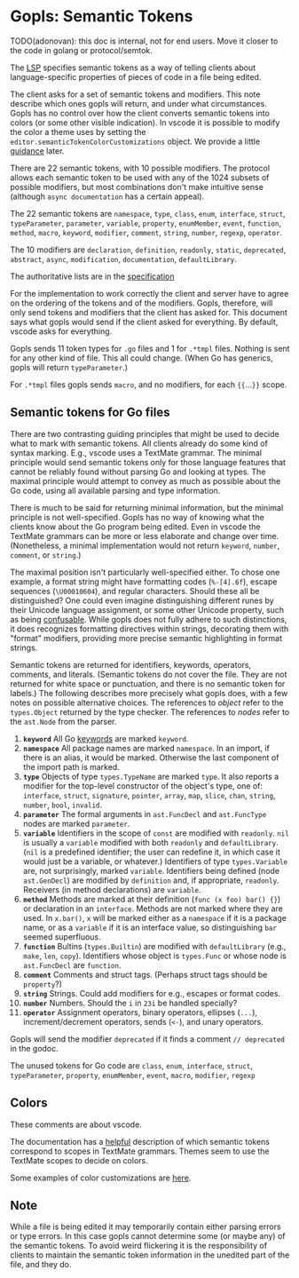 # Gopls: Semantic Tokens

TODO(adonovan): this doc is internal, not for end users.
Move it closer to the code in golang or protocol/semtok.

The [LSP](https://microsoft.github.io/language-server-protocol/specifications/specification-3-17/#textDocument_semanticTokens)
specifies semantic tokens as a way of telling clients about language-specific
properties of pieces of code in a file being edited.

The client asks for a set of semantic tokens and modifiers. This note describe which ones
gopls will return, and under what circumstances. Gopls has no control over how the client
converts semantic tokens into colors (or some other visible indication). In vscode it
is possible to modify the color a theme uses by setting the `editor.semanticTokenColorCustomizations`
object. We provide a little [guidance](#Colors) later.

There are 22 semantic tokens, with 10 possible modifiers. The protocol allows each semantic
token to be used with any of the 1024 subsets of possible modifiers, but most combinations
don't make intuitive sense (although `async documentation` has a certain appeal).

The 22 semantic tokens are `namespace`, `type`, `class`, `enum`, `interface`,
		`struct`, `typeParameter`, `parameter`, `variable`, `property`, `enumMember`,
		`event`, `function`, `method`, `macro`, `keyword`, `modifier`, `comment`,
		`string`, `number`, `regexp`, `operator`.

The 10 modifiers are `declaration`, `definition`, `readonly`, `static`,
		`deprecated`, `abstract`, `async`, `modification`, `documentation`, `defaultLibrary`.

The authoritative lists are in the [specification](https://microsoft.github.io/language-server-protocol/specifications/specification-3-17/#semanticTokenTypes)

For the implementation to work correctly the client and server have to agree on the ordering
of the tokens and of the modifiers. Gopls, therefore, will only send tokens and modifiers
that the client has asked for. This document says what gopls would send if the client
asked for everything. By default, vscode asks for everything.

Gopls sends 11 token types for `.go` files and 1 for `.*tmpl` files.
Nothing is sent for any other kind of file.
This all could change. (When Go has generics, gopls will return `typeParameter`.)

For `.*tmpl` files gopls sends `macro`, and no modifiers, for each `{{`...`}}` scope.

## Semantic tokens for Go files

There are two contrasting guiding principles that might be used to decide what to mark
with semantic tokens. All clients already do some kind of syntax marking. E.g., vscode
uses a TextMate grammar. The minimal principle would send semantic tokens only for those
language features that cannot be reliably found without parsing Go and looking at types.
The maximal principle would attempt to convey as much as possible about the Go code,
using all available parsing and type information.

There is much to be said for returning minimal information, but the minimal principle is
not well-specified. Gopls has no way of knowing what the clients know about the Go program
being edited. Even in vscode the TextMate grammars can be more or less elaborate
and change over time. (Nonetheless, a minimal implementation would not return `keyword`,
`number`, `comment`, or `string`.)

The maximal position isn't particularly well-specified either. To chose one example, a
format string might have formatting codes (`%-[4].6f`), escape sequences (`\U00010604`), and regular
characters. Should these all be distinguished? One could even imagine distinguishing
different runes by their Unicode language assignment, or some other Unicode property, such as
being [confusable](http://www.unicode.org/Public/security/10.0.0/confusables.txt). While gopls does not fully adhere to such distinctions,
it does recognizes formatting directives within strings, decorating them with "format" modifiers,
providing more precise semantic highlighting in format strings.

Semantic tokens are returned for identifiers, keywords, operators, comments, and literals.
(Semantic tokens do not cover the file. They are not returned for
white space or punctuation, and there is no semantic token for labels.)
The following describes more precisely what gopls
does, with a few notes on possible alternative choices.
The references to *object* refer to the
```types.Object``` returned by the type checker. The references to *nodes* refer to the
```ast.Node``` from the parser.

1. __`keyword`__ All Go [keywords](https://golang.org/ref/spec#Keywords) are marked `keyword`.
1. __`namespace`__ All package names are marked `namespace`. In an import, if there is an
alias, it would be marked. Otherwise the last component of the import path is marked.
1. __`type`__ Objects of type ```types.TypeName``` are marked `type`. It also reports
a modifier for the top-level constructor of the object's type, one of:
`interface`, `struct`, `signature`, `pointer`, `array`, `map`, `slice`, `chan`, `string`, `number`, `bool`, `invalid`.
1. __`parameter`__ The formal arguments in ```ast.FuncDecl``` and ```ast.FuncType``` nodes are marked `parameter`.
1. __`variable`__  Identifiers in the
scope of ```const``` are modified with `readonly`. ```nil``` is usually a `variable` modified with both
`readonly` and `defaultLibrary`. (```nil``` is a predefined identifier; the user can redefine it,
in which case it would just be a variable, or whatever.) Identifiers of type ```types.Variable``` are,
not surprisingly, marked `variable`. Identifiers being defined (node ```ast.GenDecl```) are modified
by `definition` and, if appropriate, `readonly`. Receivers (in method declarations) are
`variable`.
1. __`method`__ Methods are marked at their definition (```func (x foo) bar() {}```) or declaration
in an ```interface```. Methods are not marked where they are used.
In ```x.bar()```, ```x``` will be marked
either as a `namespace` if it is a package name, or as a `variable` if it is an interface value,
so distinguishing ```bar``` seemed superfluous.
1. __`function`__ Bultins (```types.Builtin```) are modified with `defaultLibrary`
(e.g., ```make```, ```len```, ```copy```). Identifiers whose
object is ```types.Func``` or whose node is ```ast.FuncDecl``` are `function`.
1. __`comment`__ Comments and struct tags. (Perhaps struct tags should be `property`?)
1. __`string`__ Strings. Could add modifiers for e.g., escapes or format codes.
1. __`number`__ Numbers. Should the ```i``` in ```23i``` be handled specially?
1. __`operator`__ Assignment operators, binary operators, ellipses (```...```), increment/decrement
operators, sends (```<-```), and unary operators.

Gopls will send the modifier `deprecated` if it finds a comment
```// deprecated``` in the godoc.

The unused tokens for Go code are `class`, `enum`, `interface`,
		`struct`, `typeParameter`, `property`, `enumMember`,
		`event`, `macro`, `modifier`,
		`regexp`

## Colors

These comments are about vscode.

The documentation has a [helpful](https://code.visualstudio.com/api/language-extensions/semantic-highlight-guide#custom-textmate-scope-mappings)
description of which semantic tokens correspond to scopes in TextMate grammars. Themes seem
to use the TextMate scopes to decide on colors.

Some examples of color customizations are [here](https://medium.com/@danromans/how-to-customize-semantic-token-colorization-with-visual-studio-code-ac3eab96141b).

## Note

While a file is being edited it may temporarily contain either
parsing errors or type errors. In this case gopls cannot determine some (or maybe any)
of the semantic tokens. To avoid weird flickering it is the responsibility
of clients to maintain the semantic token information
in the unedited part of the file, and they do.
